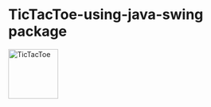 # TicTacToe-using-java-swing package
<img src="https://github.com/Sandra-Rosa/TicTacToe-using-java-swing/issues/1#issue-1194906167" alt="TicTacToe" style="height: 100px; width:100px;"/>
